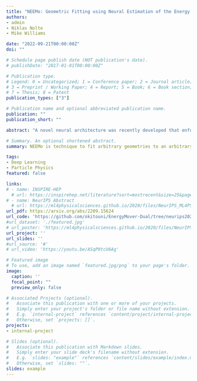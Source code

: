 ```yaml
---
title: "NEEMo: Geometric Fitting using Neural Estimation of the Energy Mover's Distance" 
authors:
- admin
- Niklas Nolte
- Mike Williams

date: "2022-09-21T00:00:00Z"
doi: ""

# Schedule page publish date (NOT publication's date).
# publishDate: "2017-01-01T00:00:00Z"

# Publication type.
# Legend: 0 = Uncategorized; 1 = Conference paper; 2 = Journal article;
# 3 = Preprint / Working Paper; 4 = Report; 5 = Book; 6 = Book section;
# 7 = Thesis; 8 = Patent
publication_types: ["3"]

# Publication name and optional abbreviated publication name.
publication: ""
publication_short: ""

abstract: "A novel neural architecture was recently developed that enforces an exact upper bound on the Lipschitz constant of the model by constraining the norm of its weights in a minimal way, resulting in higher expressiveness compared to other techniques. We present a new and interesting direction for this architecture: estimation of the Wasserstein metric (Earth Mover's Distance) in optimal transport by employing the Kantorovich-Rubinstein duality to enable its use in geometric fitting applications. Specifically, we focus on the field of high-energy particle physics, where it has been shown that a metric for the space of particle-collider events can be defined based on the Wasserstein metric, referred to as the Energy Mover's Distance (EMD). This metrization has the potential to revolutionize data-driven collider phenomenology. The work presented here represents a major step towards realizing this goal by providing a differentiable way of directly calculating the EMD. We show how the flexibility that our approach enables can be used to develop novel clustering algorithms."

# Summary. An optional shortened abstract.
summary: NEEMo is technique to fit arbitrary geometries to an arbitrary collection of points. Much like WGANs, it relies on the neural estimation of the Wasserstein metric through the KR dual formulation.

tags:
- Deep Learning 
- Particle Physics
featured: false

links:
# - name: INSPIRE-HEP
  # url: https://inspirehep.net/literature?sort=mostrecent&size=25&page=1&q=find%20eprint%202010.09745
# - name: NeurIPS Abstract
  # url: https://ml4physicalsciences.github.io/2020/files/NeurIPS_ML4PS_2020_45.pdf
url_pdf: https://arxiv.org/abs/2209.15624
url_code: 'https://github.com/okitouni/EnergyMover-Dual/tree/neurips2022'
#url_dataset: './featured.jpg'
# url_poster: 'https://ml4physicalsciences.github.io/2020/files/NeurIPS_ML4PS_2020_45_poster.pdf'
url_project: ''
url_slides: ''
#url_source: '#'
# url_video: 'https://youtu.be/ASqP0tcU6Ag'

# Featured image
# To use, add an image named `featured.jpg/png` to your page's folder. 
image:
  caption: ''
  focal_point: ""
  preview_only: false

# Associated Projects (optional).
#   Associate this publication with one or more of your projects.
#   Simply enter your project's folder or file name without extension.
#   E.g. `internal-project` references `content/project/internal-project/index.md`.
#   Otherwise, set `projects: []`.
projects:
- internal-project

# Slides (optional).
#   Associate this publication with Markdown slides.
#   Simply enter your slide deck's filename without extension.
#   E.g. `slides: "example"` references `content/slides/example/index.md`.
#   Otherwise, set `slides: ""`.
slides: example
---
```

<!--
{{% alert note %}}
Click the *Slides* button above to demo Academic's Markdown slides feature.
{{% /alert %}}

Supplementary notes can be added here, including [code and math](https://sourcethemes.com/academic/docs/writing-markdown-latex/).
-->
